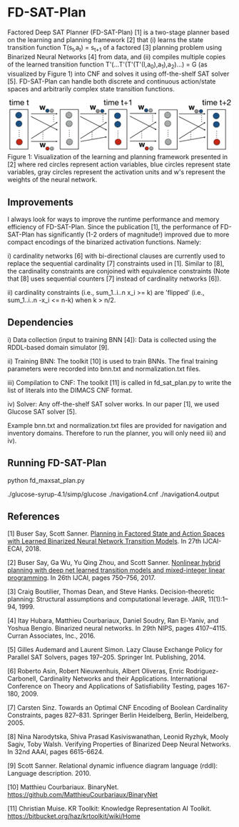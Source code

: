 # FD-SAT-Plan

Factored Deep SAT Planner (FD-SAT-Plan) [1] is a two-stage planner based on the learning and planning framework [2] that (i) learns the state transition function T(s<sub>t</sub>,a<sub>t</sub>) = s<sub>t+1</sub> of a factored [3] planning problem using Binarized Neural Networks [4] from data, and (ii) compiles multiple copies of the learned transition function T'(...T'(T'(T'(I,a<sub>0</sub>),a<sub>1</sub>),a<sub>2</sub>)...) = G (as visualized by Figure 1) into CNF and solves it using off-the-shelf SAT solver [5]. FD-SAT-Plan can handle both discrete and continuous action/state spaces and arbitrarily complex state transition functions.

![alt text](./hdmilpplan.png)
Figure 1: Visualization of the learning and planning framework presented in [2] where red circles represent action variables, blue circles represent state variables, gray circles represent the activation units and w's represent the weights of the neural network.

## Improvements

I always look for ways to improve the runtime performance and memory efficiency of FD-SAT-Plan. Since the publication [1], the performance of FD-SAT-Plan has significantly (1-2 orders of magnitude!) improved due to more compact encodings of the binarized activation functions. Namely: 

i) cardinality networks [6] with bi-directional clauses are currently used to replace the sequential cardinality [7] constraints used in [1]. Similar to [8], the cardinality constraints are conjoined with equivalence constraints (Note that [8] uses sequential counters [7] instead of cardinality networks [6]). 

ii) cardinality constraints (i.e., sum_1..i..n x_i >= k) are 'flipped' (i.e., sum_1..i..n -x_i <= n-k) when k > n/2.

## Dependencies

i) Data collection (input to training BNN [4]): Data is collected using the RDDL-based domain simulator [9]. 

ii) Training BNN: The toolkit [10] is used to train BNNs. The final training parameters were recorded into bnn.txt and normalization.txt files.

iii) Compilation to CNF: The toolkit [11] is called in fd_sat_plan.py to write the list of literals into the DIMACS CNF format.

iv) Solver: Any off-the-shelf SAT solver works. In our paper [1], we used Glucose SAT solver [5].

Example bnn.txt and normalization.txt files are provided for navigation and inventory domains. Therefore to run the planner, you will only need iii) and iv).

## Running FD-SAT-Plan

python fd_maxsat_plan.py

./glucose-syrup-4.1/simp/glucose ./navigation4.cnf ./navigation4.output

## References
[1] Buser Say, Scott Sanner. [Planning in Factored State and Action Spaces with Learned Binarized Neural Network Transition Models](./bnn-planning-factored.pdf). In 27th IJCAI-ECAI, 2018.

[2] Buser Say, Ga Wu, Yu Qing Zhou, and Scott Sanner. [Nonlinear hybrid planning with deep net learned transition models and mixed-integer linear programming](http://static.ijcai.org/proceedings-2017/0104.pdf). In 26th IJCAI, pages 750–756, 2017.

[3] Craig Boutilier, Thomas Dean, and Steve Hanks. Decision-theoretic planning: Structural assumptions and computational leverage. JAIR, 11(1):1–94, 1999.

[4] Itay Hubara, Matthieu Courbariaux, Daniel Soudry, Ran El-Yaniv, and Yoshua Bengio. Binarized neural networks. In 29th NIPS, pages 4107–4115. Curran Associates, Inc., 2016.

[5] Gilles Audemard and Laurent Simon. Lazy Clause Exchange Policy for Parallel SAT Solvers, pages 197–205. Springer Int. Publishing, 2014.

[6] Roberto Asin, Robert Nieuwenhuis, Albert Oliveras, Enric Rodriguez-Carbonell, Cardinality Networks and their Applications. International Conference on Theory and Applications of Satisfiability Testing, pages 167-180, 2009.

[7] Carsten Sinz. Towards an Optimal CNF Encoding of Boolean Cardinality Constraints, pages 827–831. Springer Berlin Heidelberg, Berlin, Heidelberg, 2005.

[8] Nina Narodytska, Shiva Prasad Kasiviswanathan, Leonid Ryzhyk, Mooly Sagiv, Toby Walsh. Verifying Properties of Binarized Deep Neural Networks. In 32nd AAAI, pages 6615-6624.

[9] Scott Sanner. Relational dynamic influence diagram language (rddl): Language description. 2010.

[10] Matthieu Courbariaux. BinaryNet. https://github.com/MatthieuCourbariaux/BinaryNet

[11] Christian Muise. KR Toolkit: Knowledge Representation AI Toolkit. https://bitbucket.org/haz/krtoolkit/wiki/Home
